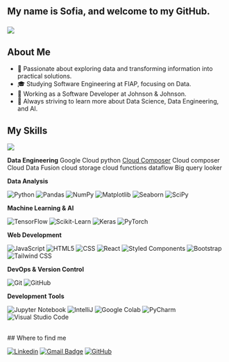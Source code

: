 <h2 align="left">My name is Sofia, and welcome to my GitHub.</h2>

###

![](https://komarev.com/ghpvc/?username=sofiasawczenko&color=006bed)

###

## About Me

- 🤔 Passionate about exploring data and transforming information into practical solutions.
- 🎓 Studying Software Engineering at FIAP, focusing on Data.
- 💼 Working as a Software Developer at Johnson & Johnson.
- 🌱 Always striving to learn more about Data Science, Data Engineering, and AI.

## My Skills

<a href="https://github.com/sofiasawczenko" title="Sofia's Profile">
  <img src="https://github-readme-stats.vercel.app/api/top-langs/?username=sofiasawczenko&theme=light&hide_border=false&include_all_commits=true&count_private=true&layout=compact" />
</a>

**Data Engineering**
Google Cloud
python
[Cloud Composer](https://img.shields.io/badge/Cloud%20Composer-blue.svg)
Cloud composer
Cloud Data Fusion
cloud storage
cloud functions
dataflow
Big query
looker



**Data Analysis**

![Python](https://img.shields.io/badge/-Python-FFFFFF?style=flat&logo=python&logoColor=3776AB)
![Pandas](https://img.shields.io/badge/-Pandas-FFFFFF?style=flat&logo=pandas&logoColor=150458)
![NumPy](https://img.shields.io/badge/-NumPy-FFFFFF?style=flat&logo=numpy&logoColor=013243)
![Matplotlib](https://img.shields.io/badge/-Matplotlib-FFFFFF?style=flat&logo=matplotlib&logoColor=003366)
![Seaborn](https://img.shields.io/badge/-Seaborn-FFFFFF?style=flat&logo=seaborn&logoColor=2377B7)
![SciPy](https://img.shields.io/badge/-SciPy-FFFFFF?style=flat&logo=scipy&logoColor=8CA1AF)

**Machine Learning & AI**

![TensorFlow](https://img.shields.io/badge/-TensorFlow-FFFFFF?style=flat&logo=tensorflow&logoColor=FF6F00)
![Scikit-Learn](https://img.shields.io/badge/-Scikit--Learn-FFFFFF?style=flat&logo=scikit-learn&logoColor=F7931E)
![Keras](https://img.shields.io/badge/-Keras-FFFFFF?style=flat&logo=keras&logoColor=D00000)
![PyTorch](https://img.shields.io/badge/-PyTorch-FFFFFF?style=flat&logo=pytorch&logoColor=EE4C2C)

**Web Development**

![JavaScript](https://img.shields.io/badge/-JavaScript-FFFFFF?style=flat&logo=javascript&logoColor=F7DF1E)
![HTML5](https://img.shields.io/badge/-HTML5-FFFFFF?style=flat&logo=HTML5&logoColor=E34F26)
![CSS](https://img.shields.io/badge/-CSS-FFFFFF?style=flat&logo=CSS3&logoColor=1572B6)
![React](https://img.shields.io/badge/-React-FFFFFF?style=flat&logo=react&logoColor=61DAFB)
![Styled Components](https://img.shields.io/badge/-Styled%20Components-FFFFFF?style=flat&logo=styled-components&logoColor=DB7093)
![Bootstrap](https://img.shields.io/badge/-Bootstrap-FFFFFF?style=flat&logo=bootstrap&logoColor=7952B3)
![Tailwind CSS](https://img.shields.io/badge/-Tailwind%20CSS-FFFFFF?style=flat&logo=tailwind-css&logoColor=38B2AC)

**DevOps & Version Control**

![Git](https://img.shields.io/badge/-Git-FFFFFF?style=flat&logo=git&logoColor=F05032)
![GitHub](https://img.shields.io/badge/-GitHub-FFFFFF?style=flat&logo=github&logoColor=181717)

**Development Tools**

![Jupyter Notebook](https://img.shields.io/badge/-Jupyter%20Notebook-FFFFFF?style=flat&logo=jupyter&logoColor=F37626)
![IntelliJ](https://img.shields.io/badge/-IntelliJ%20IDEA-FFFFFF?style=flat&logo=intellij-idea&logoColor=2C2255)
![Google Colab](https://img.shields.io/badge/-Google%20Colab-FFFFFF?style=flat&logo=googlecolab&logoColor=F9AB00)
![PyCharm](https://img.shields.io/badge/-PyCharm-FFFFFF?style=flat&logo=pycharm&logoColor=000000)
![Visual Studio Code](https://img.shields.io/badge/-Visual%20Studio%20Code-FFFFFF?style=flat&logo=visual-studio-code&logoColor=007ACC)

<br/>
## Where to find me

[![Linkedin](https://img.shields.io/badge/-sofiasawczenko-blue?style=flat-square&logo=Linkedin&logoColor=white&link=https://www.linkedin.com/in/sofia-sawczenko/)](https://www.linkedin.com/in/sofia-sawczenko/)
[![Gmail Badge](https://img.shields.io/badge/-sofiawko@gmail.com-006bed?style=flat-square&logo=Gmail&logoColor=white&link=mailto:sofiawko@gmail.com)](mailto:sofiawko@gmail.com)
[![GitHub](https://img.shields.io/github/followers/sofiasawczenko?label=follow&style=social)](https://github.com/sofiasawczenko)
